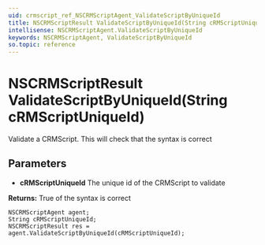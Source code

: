 ```yaml
---
uid: crmscript_ref_NSCRMScriptAgent_ValidateScriptByUniqueId
title: NSCRMScriptResult ValidateScriptByUniqueId(String cRMScriptUniqueId)
intellisense: NSCRMScriptAgent.ValidateScriptByUniqueId
keywords: NSCRMScriptAgent, ValidateScriptByUniqueId
so.topic: reference
---
```


# NSCRMScriptResult ValidateScriptByUniqueId(String cRMScriptUniqueId)

Validate a CRMScript. This will check that the syntax is correct

## Parameters

* **cRMScriptUniqueId** The unique id of the CRMScript to validate

**Returns:** True of the syntax is correct

```crmscript
NSCRMScriptAgent agent;
String cRMScriptUniqueId;
NSCRMScriptResult res = agent.ValidateScriptByUniqueId(cRMScriptUniqueId);
```

